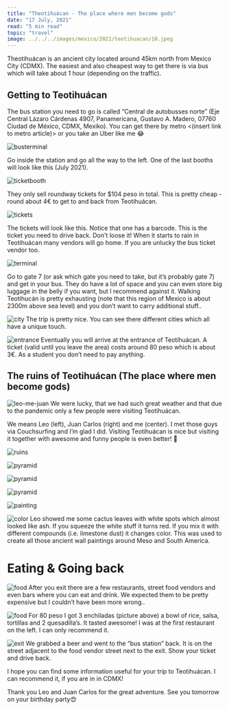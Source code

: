 ```yaml
---
title: "Theotihuácan - The place where men become gods"
date: "17 July, 2021"
read: "5 min read"
topic: "travel"
image: ../../../images/mexico/2021/teotihuacan/10.jpeg
---
```



Theotihuácan is an ancient city located around 45km north from Mexico City (CDMX). The easiest and also cheapest way to get there is via bus which will take about 1 hour (depending on the traffic). 


## Getting to Teotihuácan
The bus station you need to go is called “Central de autobusses norte” (Eje Central Lázaro Cárdenas 4907, Panamericana, Gustavo A. Madero, 07760 Ciudad de México, CDMX, Mexiko). You can get there by metro <(insert link to metro article)> or you take an Uber like me 😂

![busterminal](../../../images/mexico/2021/teotihuacan/1.jpg)

Go inside the station and go all the way to the left. One of the last booths will look like this (July 2021).

![ticketbooth](../../../images/mexico/2021/teotihuacan/2.jpg)

They only sell roundway tickets for $104 peso in total. This is pretty cheap - round about 4€ to get to and back from Teotihuácan.

![tickets](../../../images/mexico/2021/teotihuacan/3.jpeg)

The tickets will look like this. Notice that one has a barcode. This is the ticket you need to drive back. Don't loose it! When it starts to rain in Teotihuácan many vendors will go home. If you are unlucky the bus ticket vendor too. 

![terminal](../../../images/mexico/2021/teotihuacan/4.jpeg)

Go to gate 7 (or ask which gate you need to take, but it’s probably gate 7) and get in your bus. They do have a lot of space and you can even store big luggage in the belly if you want, but I recommend against it. Walking Teotihucán is pretty exhausting (note that this region of Mexico is about 2300m above sea level) and you don’t want to carry additional stuff..

![city](../../../images/mexico/2021/teotihuacan/5.jpeg)
The trip is pretty nice. You can see there different cities which all have a unique touch.

![entrance](../../../images/mexico/2021/teotihuacan/6.jpeg)
Eventually you will arrive at the entrance of Teotihuácan. A ticket (valid until you leave the area) costs around 80 peso which is about 3€. As a student you don’t need to pay anything. 

## The ruins of Teotihuácan (The place where men become gods)
![leo-me-juan](../../../images/mexico/2021/teotihuacan/7.jpeg)
We were lucky, that we had such great weather and that due to the pandemic only a few people were visiting Teotihuácan.

We means Leo (left), Juan Carlos (right) and me (center). I met those guys via Couchsurfing and I’m glad I did. Visiting Teotihuácan is nice but visiting it together with awesome and funny people is even better! 🤩 

![ruins](../../../images/mexico/2021/teotihuacan/8.jpeg)

![pyramid](../../../images/mexico/2021/teotihuacan/9.jpeg)

![pyramid](../../../images/mexico/2021/teotihuacan/10.jpeg)

![pyramid](../../../images/mexico/2021/teotihuacan/11.jpeg)

![painting](../../../images/mexico/2021/teotihuacan/12.jpeg)

![color](../../../images/mexico/2021/teotihuacan/13.jpeg)
Leo showed me some cactus leaves with white spots which almost looked like ash. If you squeeze the white stuff it turns red. If you mix it with different compounds (i.e. limestone dust) it changes color. This was used to create all those ancient wall paintings around Meso and South America.

# Eating & Going back

![food](../../../images/mexico/2021/teotihuacan/14.jpeg)
After you exit there are a few restaurants, street food vendors and even bars where you can eat and drink. 
We expected them to be pretty expensive but I couldn’t have been more wrong..

![food](../../../images/mexico/2021/teotihuacan/15.jpeg)
For 80 peso I got 3 enchiladas (picture above) a bowl of rice, salsa, tortillas and 2 quesadilla’s. It tasted awesome! I was at the first restaurant on the left. I can only recommend it.

![exit](../../../images/mexico/2021/teotihuacan/16.jpeg)
We grabbed a beer and went to the “bus station” back. It is on the street adjacent to the food vendor street next to the exit.  Show your ticket and drive back.


I hope you can find some information useful for your trip to Teotihuácan. I can recommend it, if you are in in CDMX!

Thank you Leo and Juan Carlos for the great adventure. See you tomorrow on your birthday party😍

